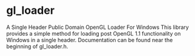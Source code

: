 # gl_loader
A Single Header Public Domain OpenGL Loader For Windows
This library provides a simple method for loading post OpenGL 1.1 functionality on Windows in a single header.
Documentation can be found near the beginning of gl_loader.h.
